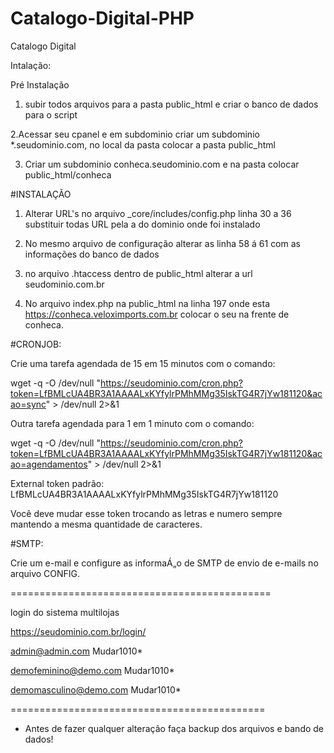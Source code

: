 # Catalogo-Digital-PHP
Catalogo Digital 

Intalação: 

Pré Instalação

1. subir todos arquivos para a pasta public_html e criar o banco de dados para o script

2.Acessar seu cpanel e em subdominio criar um subdominio *.seudominio.com, no local da pasta colocar a pasta public_html

3. Criar um subdominio conheca.seudominio.com e na pasta colocar public_html/conheca

#INSTALAÇÃO
1. Alterar URL's no arquivo
_core/includes/config.php linha 30 a 36 substituir todas URL pela a do dominio onde foi instalado

2. No mesmo arquivo de configuração alterar as linha 58 á 61 com as informações do banco de dados

3. no arquivo .htaccess dentro de public_html alterar a url seudominio.com.br 

4. No arquivo index.php na public_html na linha 197 onde esta https://conheca.veloximports.com.br colocar o seu na frente de conheca.

#CRONJOB:

Crie uma tarefa agendada de 15 em 15 minutos com o comando:

wget -q -O /dev/null "https://seudominio.com/cron.php?token=LfBMLcUA4BR3A1AAAALxKYfylrPMhMMg35IskTG4R7jYw181120&acao=sync" > /dev/null 2>&1 

Outra tarefa agendada para 1 em 1 minuto com o comando:

wget -q -O /dev/null "https://seudominio.com/cron.php?token=LfBMLcUA4BR3A1AAAALxKYfylrPMhMMg35IskTG4R7jYw181120&acao=agendamentos" > /dev/null 2>&1 

External token padrão: LfBMLcUA4BR3A1AAAALxKYfylrPMhMMg35IskTG4R7jYw181120

Você deve mudar esse token trocando as letras e numero sempre mantendo a mesma quantidade de caracteres.

#SMTP:

Crie um e-mail e configure as informaÁ„o de SMTP de envio de e-mails no arquivo CONFIG.


=============================================

login do sistema multilojas


https://seudominio.com.br/login/

admin@admin.com
Mudar1010*

demofeminino@demo.com
Mudar1010*

demomasculino@demo.com
Mudar1010*

============================================

* Antes de fazer qualquer alteração faça backup dos arquivos e bando de dados!


